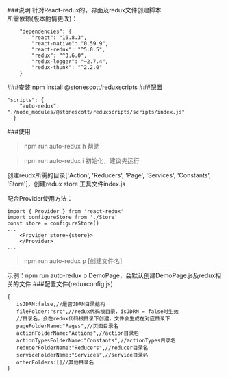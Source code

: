 ###说明
针对React-redux的，界面及redux文件创建脚本<br>
所需依赖(版本酌情更改)：<br>
```
    "dependencies": {
        "react": "16.8.3",
        "react-native": "0.59.9",
        "react-redux": "^5.0.5",
        "redux": "^3.6.0",
        "redux-logger": "~2.7.4",
        "redux-thunk": "^2.2.0"
    }
```

###安装
npm install  @stonescott/reduxscripts
###配置 
```
"scripts": {
    "auto-redux": "./node_modules/@stonescott/reduxscripts/scripts/index.js"
  }
```
###使用
>npm run auto-redux h  帮助<br>

>npm run auto-redux i  初始化，建议先运行<br>

创建reudx所需的目录['Action', 'Reducers', 'Page', 'Services', 'Constants', 'Store']，创建redux store 工具文件index.js<br>

配合Provider使用方法：
```
import { Provider } from 'react-redux'
import configureStore from './Store'
const store = configureStore()
...
    <Provider store={store}>
    </Provider>
...
```

 
>npm run auto-redux p [创建文件名]

示例：npm run auto-redux p DemoPage，会默认创建DemoPage.js及redux相关的文件
###配置文件(reduxconfig.js)
```
{
   isJDRN:false,//是否JDRN目录结构
   fileFolder:"src",//redux代码根目录，isJDRN = false时生效
   //目录名，会在redux代码根目录下创建，文件会生成在对应目录下
   pageFolderName:"Pages",//页面目录名
   actionFolderName:"Actions",//action目录名
   actionTypesFolderName:"Constants",//actionTypes目录名
   reducerFolderName:"Reducers",//reducer目录名
   serviceFolderName:"Services",//service目录名
   otherFolders:[]//其他目录名
}
```